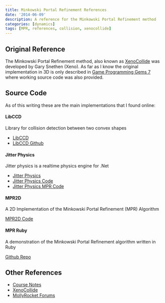```yaml
---
title: Minkowski Portal Refinement References
date: '2014-06-09'
description: A reference for the Minkowski Portal Refinement method
categories: [dynamics]
tags: [MPR, references, collision, xenocollide]
---
```


## Original Reference
The Minkowski Portal Refinement method, also known as [XenoCollide](http://xenocollide.snethen.com/) was developed by Gary Snethen (Xeno). As far as I know the original implementation in 3D is only described in [Game Programming Gems 7](http://www.amazon.com/Game-Programming-Gems-Series/dp/1584505273) where working source code was also provided.


## Source Code

As of this writing these are the main implementations that I found online:

#### LibCCD

Library for collision detection between two convex shapes

- [LibCCD](http://libccd.danfis.cz/)
- [LibCCD Github](https://github.com/danfis/libccd)


#### Jitter Physics

Jitter physics is a realtime physics engine for .Net

- [Jitter Physics](http://jitter-physics.com)
- [Jitter Physics Code](https://code.google.com/p/jitterphysics/)
- [Jitter Physics MPR Code](https://code.google.com/p/jitterphysics/source/browse/trunk/Jitter/Collision/XenoCollide.cs)

#### MPR2D

A 2D Implementation of the Minkowski Portal Refinement (MPR) Algorithm

[MPR2D Code](https://code.google.com/p/mpr2d/)

#### MPR Ruby

A demonstration of the Minkowski Portal Refinement algorithm written in Ruby

[Github Repo](https://github.com/vaiorabbit/MPRTest)


## Other References

- [Course Notes](http://www.cs.sjsu.edu/faculty/pollett/masters/Semesters/Spring12/josh/?mpr_report.html)
- [XenoCollide](http://xenocollide.snethen.com/)
- [MollyRocket Forums](http://mollyrocket.com/forums/molly_forum_759.html)